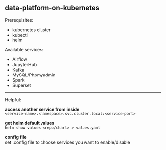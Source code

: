## data-platform-on-kubernetes

Prerequisites:
- kubernetes cluster
- kubectl
- helm

Available services:
- Airflow
- JupyterHub
- Kafka
- MySQL/Phpmyadmin
- Spark
- Superset

---  
  
Helpful:  

__access another service from inside__  
`<service-name>.<namespace>.svc.cluster.local:<service-port>`

__get helm default values__  
`helm show values <repo/chart> > values.yaml`  

__config file__  
set .config file to choose services you want to enable/disable